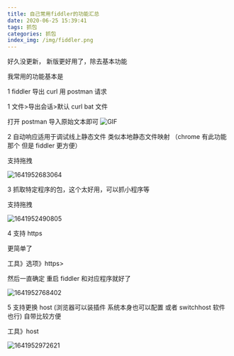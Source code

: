 ```yaml
---
title: 自己常用fiddler的功能汇总
date: 2020-06-25 15:39:41
tags: 抓包
categories: 抓包
index_img: /img/fiddler.png
---
```


好久没更新， 新版更好用了，除去基本功能

我常用的功能基本是

1 fiddler 导出 curl 用 postman 请求

1 文件>导出会话>默认 curl bat 文件

打开 postman 导入原始文本即可
![GIF](GIF.gif)

2 自动响应适用于调试线上静态文件 类似本地静态文件映射 （chrome 有此功能那个 但是 fiddler 更方便）

支持拖拽

![1641952683064](1641952683064.png)

3 抓取特定程序的包，这个太好用，可以抓小程序等

支持拖拽

![1641952490805](1641952490805.png)

4 支持 https

更简单了

工具》选项》https>

然后一直确定 重启 fiddler 和对应程序就好了

![1641952768402](1641952768402.png)

5 支持更换 host (浏览器可以装插件 系统本身也可以配置 或者 switchhost 软件也行) 自带比较方便

工具》host

![1641952972621](1641952972621.png)
